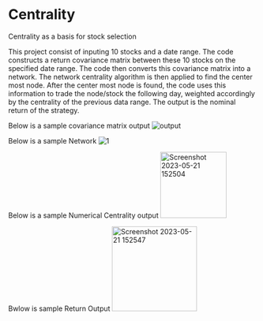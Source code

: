 # Centrality
Centrality as a basis for stock selection

This project consist of inputing 10 stocks and a date range. The code constructs a return covariance matrix between these 10 stocks on the specified date range.
The code then converts this covariance matrix into a network. The network centrality algorithm is then applied to find the center most node. After the center
most node is found, the code uses this information to trade the node/stock the following day, weighted accordingly by the centrality of the previous data range. 
The output is the nominal return of the strategy. 

Below is a sample covariance matrix output
![output](https://github.com/WilliamClintC/CentralityAlgo/assets/118032486/b5c7009c-8172-464f-946d-161954c5b4b2)

Below is a sample Network
![1](https://github.com/WilliamClintC/CentralityAlgo/assets/118032486/5446ab2f-6138-4da4-8c5d-2144822eabf1)

Below is a sample Numerical Centrality output
<img width="134" alt="Screenshot 2023-05-21 152504" src="https://github.com/WilliamClintC/CentralityAlgo/assets/118032486/3011d505-301d-4511-8708-3e28f6bcf0a7">

Bwlow is sample Return Output
<img width="172" alt="Screenshot 2023-05-21 152547" src="https://github.com/WilliamClintC/CentralityAlgo/assets/118032486/4e6b49b9-8818-4fcf-94d6-c84b60de6880">
